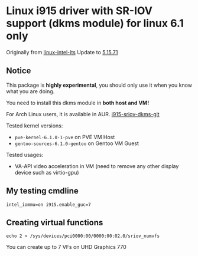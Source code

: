 # Linux i915 driver with SR-IOV support (dkms module) for linux 6.1 only

Originally from [linux-intel-lts](https://github.com/intel/linux-intel-lts/tree/lts-v5.15.49-adl-linux-220826T092047Z/drivers/gpu/drm/i915)
Update to [5.15.71](https://github.com/intel/linux-intel-lts/tree/lts-v5.15.71-adl-linux-221121T044440Z/drivers/gpu/drm/i915)

## Notice

This package is **highly experimental**, you should only use it when you know what you are doing.

You need to install this dkms module in **both host and VM!**

For Arch Linux users, it is available in AUR. [i915-sriov-dkms-git](https://aur.archlinux.org/packages/i915-sriov-dkms-git)

Tested kernel versions: 

* `pve-kernel-6.1.0-1-pve` on PVE VM Host
* `gentoo-sources-6.1.0-gentoo` on Gentoo VM Guest

Tested usages:

- VA-API video acceleration in VM (need to remove any other display device such as virtio-gpu)

## My testing cmdline

```
intel_iommu=on i915.enable_guc=7
```

## Creating virtual functions

```
echo 2 > /sys/devices/pci0000:00/0000:00:02.0/sriov_numvfs
```

You can create up to 7 VFs on UHD Graphics 770
